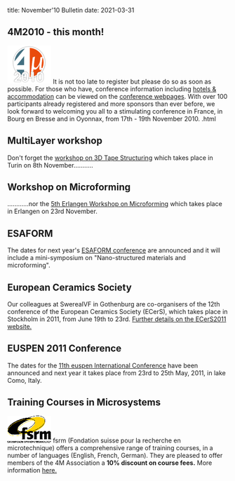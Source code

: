 title: November'10 Bulletin
date: 2021-03-31

<!--break-->
## 4M2010 - this month!


![4M2010](/images/4m-logotight_web.png)
It is not too late to register but please do so as soon as possible. For those who have, conference information including [hotels & accommodation](/contents/Hotels-and-Acommodatio.html) can be viewed on the [conference webpages](/conference/2010.html).  With over 100 participants already registered and more sponsors than ever before, we look forward to welcoming you all to a stimulating conference in France, in Bourg en Bresse and in Oyonnax, from 17th - 19th November 2010.  .html
  
## MultiLayer workshop

Don't forget the [workshop on 3D Tape Structuring](/event/Workshop-Tape-3D-structurin.html) which takes place in Turin on 8th November...........  
  
## Workshop on Microforming

............nor the [5th Erlangen Workshop on Microforming](/event/Erlangen-workshop-microformin.html) which takes place in Erlangen on 23rd November.    
  
## ESAFORM

The dates for next year's [ESAFORM conference](/event/ESAFORM) are announced and it will include a mini-symposium on "Nano-structured materials and microforming".  
  
## European Ceramics Society

Our colleagues at SwereaIVF in Gothenburg are co-organisers of the 12th conference of the European Ceramics Society (ECerS), which takes place in Stockholm in 2011, from June 19th to 23rd. [Further details on the ECerS2011 website.](http://www.ecers2011.se/)
  
## EUSPEN 2011 Conference

The dates for the [11th euspen International Conference](http://www.como2011.euspen.eu/) have been announced and next year it takes place from 23rd to 25th May, 2011, in lake Como, Italy. 
  
## Training Courses in Microsystems

![FSRM](/images/FSRM_LOGO_web.gif)
fsrm (Fondation suisse pour la recherche en microtechnique) offers a comprehensive range of training courses, in a number of languages (English, French, German). They are pleased to offer members of the 4M Association a <b>10% discount on course fees.</b> More information [here.](/contents/fsrm-training-course.html)